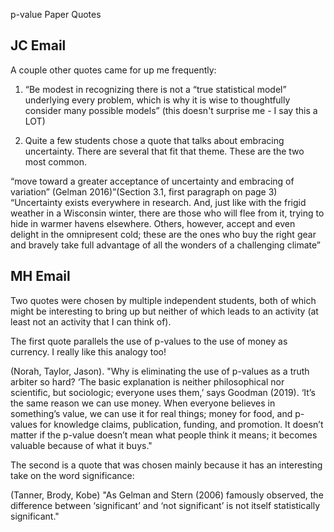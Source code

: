 p-value Paper Quotes


## JC Email

A couple other quotes came for up me frequently:

1) “Be modest in recognizing there is not a “true statistical model” underlying every problem, which is why it is wise to thoughtfully consider many possible models”
(this doesn't surprise me - I say this a LOT)

2) Quite a few students chose a quote that talks about embracing uncertainty. There are several that fit that theme. These are the two most common.

“move toward a greater acceptance of uncertainty and embracing of variation” (Gelman 2016)”(Section 3.1, first paragraph on page 3)
“Uncertainty exists everywhere in research. And, just like with the frigid weather in a Wisconsin winter, there are those who will flee from it, trying to hide in warmer havens elsewhere. Others, however, accept and even delight in the omnipresent cold; these are the ones who buy the right gear and bravely take full advantage of all the wonders of a challenging climate”


## MH Email
Two quotes were chosen by multiple independent students, both of which might be interesting to bring up but neither of which leads to an activity (at least not an activity that I can think of).

The first quote parallels the use of p-values to the use of money as currency. I really like this analogy too!

(Norah, Taylor, Jason). "Why is eliminating the use of p-values as a truth arbiter so hard? ‘The basic explanation is neither philosophical nor scientific, but sociologic; everyone uses them,’ says Goodman (2019). ‘It’s the same reason we can use money. When everyone believes in something’s value, we can use it for real things; money for food, and p-values for knowledge claims, publication, funding, and promotion. It doesn’t matter if the p-value doesn’t mean what people think it means; it becomes valuable because of what it buys."

The second is a quote that was chosen mainly because it has an interesting take on the word significance:

(Tanner, Brody, Kobe) "As Gelman and Stern (2006) famously observed, the difference between ‘significant’ and ‘not significant’ is not itself statistically significant."
